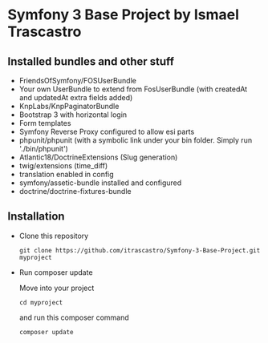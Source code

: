 Symfony 3 Base Project by Ismael Trascastro
===========================================

Installed bundles and other stuff
---------------------------------

- FriendsOfSymfony/FOSUserBundle
- Your own UserBundle to extend from FosUserBundle (with createdAt and updatedAt extra fields added)
- KnpLabs/KnpPaginatorBundle
- Bootstrap 3 with horizontal login
- Form templates
- Symfony Reverse Proxy configured to allow esi parts
- phpunit/phpunit (with a symbolic link under your bin folder. Simply run './bin/phpunit')
- Atlantic18/DoctrineExtensions (Slug generation)
- twig/extensions (time_diff)
- translation enabled in config
- symfony/assetic-bundle installed and configured
- doctrine/doctrine-fixtures-bundle

Installation
------------

- Clone this repository

    ```
    git clone https://github.com/itrascastro/Symfony-3-Base-Project.git myproject
    ```

- Run composer update

    Move into your project

    ```
    cd myproject
    ```

    and run this composer command

    ```
    composer update
    ```